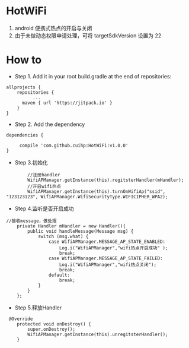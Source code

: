 # HotWiFi
  1. android 便携式热点的开启与关闭
  2. 由于未做动态权限申请处理，可将  targetSdkVersion 设置为 22

# How to


* Step 1. Add it in your root build.gradle at the end of repositories:
```
allprojects {
	repositories {
          ...
	  maven { url 'https://jitpack.io' }
	}
}
```
* Step 2. Add the dependency
```
dependencies {

	 compile 'com.github.cuihp:HotWiFi:v1.0.0'
}
```

* Step 3.初始化

```
        //注册handler
        WifiAPManager.getInstance(this).regitsterHandler(mHandler);
        //开启wifi热点
        WifiAPManager.getInstance(this).turnOnWifiAp("ssid", "123123123", WifiAPManager.WifiSecurityType.WIFICIPHER_WPA2);
```

* Step 4.监听是否开启成功

```
//接收message，做处理
    private Handler mHandler = new Handler(){
        public void handleMessage(Message msg) {
            switch (msg.what) {
                case WifiAPManager.MESSAGE_AP_STATE_ENABLED:
                    Log.i("WifiAPManager","wifi热点开启成功" );
                    break;
                case WifiAPManager.MESSAGE_AP_STATE_FAILED:
                    Log.i("WifiAPManager","wifi热点关闭");
                    break;
                default:
                    break;
            }
        }
    };
```

* Step 5.释放Handler

```
 @Override
    protected void onDestroy() {
        super.onDestroy();
        WifiAPManager.getInstance(this).unregitsterHandler();
    }
 ```
